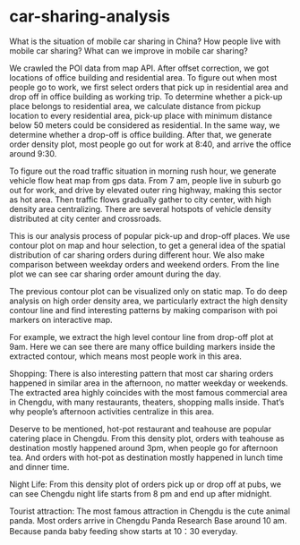 # car-sharing-analysis
What is the situation of mobile car sharing in China?  How people live with mobile car sharing?  What can we improve in mobile car sharing?

We crawled the POI data from map API. After offset correction, we got locations of office building and residential area. To figure out when most people go to work, we first select orders that pick up in residential area and drop off in office building as working trip. To determine whether a pick-up place belongs to residential area, we calculate distance from pickup location to every residential area, pick-up place with minimum distance below 50 meters could be considered as residential. In the same way, we determine whether a drop-off is office building. After that, we generate order density plot, most people go out for work at 8:40, and arrive the office around 9:30.

To figure out the road traffic situation in morning rush hour, we generate vehicle flow heat map from gps data. From 7 am, people live in suburb go out for work, and drive by elevated outer ring highway, making this sector as hot area. Then traffic flows gradually gather to city center, with high density area centralizing. There are several hotspots of vehicle density distributed at city center and crossroads. 

This is our analysis process of popular pick-up and drop-off places. We use contour plot on map and hour selection, to get a general idea of the spatial distribution of car sharing orders during different hour. We also make comparison between weekday orders and weekend orders. From the line plot we can see car sharing order amount during the day.

The previous contour plot can be visualized only on static map. To do deep analysis on high order density area, we particularly extract the high density contour line and find interesting patterns by making comparison with poi markers on interactive map.

For example, we extract the high level contour line from drop-off plot at 9am. Here we can see there are many office building markers inside the extracted contour, which means most people work in this area.

Shopping: There is also interesting pattern that most car sharing orders happened in similar area in the afternoon, no matter weekday or weekends. The extracted area highly coincides with the most famous commercial area in Chengdu, with many restaurants, theaters, shopping malls inside. That’s why people’s afternoon activities centralize in this area.

Deserve to be mentioned, hot-pot restaurant and teahouse are popular catering place in Chengdu. From this density plot, orders with teahouse as destination mostly happened around 3pm, when people go for afternoon tea. And orders with hot-pot as destination mostly happened in lunch time and dinner time.

Night Life: From this density plot of orders pick up or drop off at pubs, we can see Chengdu night life starts from 8 pm and end up after midnight. 

Tourist attraction: The most famous attraction in Chengdu is the cute animal panda. Most orders arrive in Chengdu Panda Research Base around 10 am. Because panda baby feeding show starts at 10：30 everyday. 

